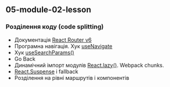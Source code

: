 ## 05-module-02-lesson
### Розділення коду (code splitting)

- Документація [React Router v6](https://reactrouter.com/en/main/start/tutorial)
- Програмна навігація. Хук [useNavigate](https://reactrouter.com/en/main/hooks/use-navigate)
- Хук [useSearchParams()](https://reactrouter.com/en/main/hooks/use-search-params)
- Go Back
- Динамічний імпорт модулів [React.lazy()](https://react.dev/reference/react/lazy). Webpack chunks.
- [React.Suspense](https://react.dev/reference/react/Suspense) і fallback
- Розділення на рівні маршрутів і компонентів